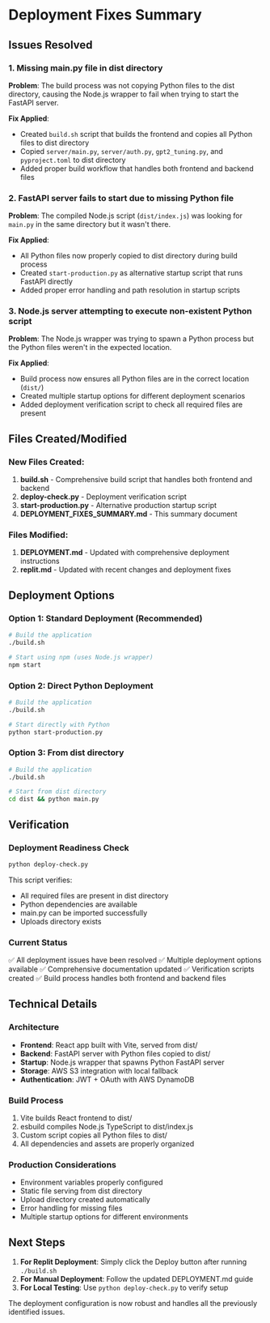 # Deployment Fixes Summary

## Issues Resolved

### 1. Missing main.py file in dist directory
**Problem**: The build process was not copying Python files to the dist directory, causing the Node.js wrapper to fail when trying to start the FastAPI server.

**Fix Applied**:
- Created `build.sh` script that builds the frontend and copies all Python files to dist directory
- Copied `server/main.py`, `server/auth.py`, `gpt2_tuning.py`, and `pyproject.toml` to dist directory
- Added proper build workflow that handles both frontend and backend files

### 2. FastAPI server fails to start due to missing Python file
**Problem**: The compiled Node.js script (`dist/index.js`) was looking for `main.py` in the same directory but it wasn't there.

**Fix Applied**:
- All Python files now properly copied to dist directory during build process
- Created `start-production.py` as alternative startup script that runs FastAPI directly
- Added proper error handling and path resolution in startup scripts

### 3. Node.js server attempting to execute non-existent Python script
**Problem**: The Node.js wrapper was trying to spawn a Python process but the Python files weren't in the expected location.

**Fix Applied**:
- Build process now ensures all Python files are in the correct location (`dist/`)
- Created multiple startup options for different deployment scenarios
- Added deployment verification script to check all required files are present

## Files Created/Modified

### New Files Created:
1. **build.sh** - Comprehensive build script that handles both frontend and backend
2. **deploy-check.py** - Deployment verification script
3. **start-production.py** - Alternative production startup script
4. **DEPLOYMENT_FIXES_SUMMARY.md** - This summary document

### Files Modified:
1. **DEPLOYMENT.md** - Updated with comprehensive deployment instructions
2. **replit.md** - Updated with recent changes and deployment fixes

## Deployment Options

### Option 1: Standard Deployment (Recommended)
```bash
# Build the application
./build.sh

# Start using npm (uses Node.js wrapper)
npm start
```

### Option 2: Direct Python Deployment
```bash
# Build the application
./build.sh

# Start directly with Python
python start-production.py
```

### Option 3: From dist directory
```bash
# Build the application
./build.sh

# Start from dist directory
cd dist && python main.py
```

## Verification

### Deployment Readiness Check
```bash
python deploy-check.py
```

This script verifies:
- All required files are present in dist directory
- Python dependencies are available
- main.py can be imported successfully
- Uploads directory exists

### Current Status
✅ All deployment issues have been resolved
✅ Multiple deployment options available
✅ Comprehensive documentation updated
✅ Verification scripts created
✅ Build process handles both frontend and backend files

## Technical Details

### Architecture
- **Frontend**: React app built with Vite, served from dist/
- **Backend**: FastAPI server with Python files copied to dist/
- **Startup**: Node.js wrapper that spawns Python FastAPI server
- **Storage**: AWS S3 integration with local fallback
- **Authentication**: JWT + OAuth with AWS DynamoDB

### Build Process
1. Vite builds React frontend to dist/
2. esbuild compiles Node.js TypeScript to dist/index.js
3. Custom script copies all Python files to dist/
4. All dependencies and assets are properly organized

### Production Considerations
- Environment variables properly configured
- Static file serving from dist directory
- Upload directory created automatically
- Error handling for missing files
- Multiple startup options for different environments

## Next Steps

1. **For Replit Deployment**: Simply click the Deploy button after running `./build.sh`
2. **For Manual Deployment**: Follow the updated DEPLOYMENT.md guide
3. **For Local Testing**: Use `python deploy-check.py` to verify setup

The deployment configuration is now robust and handles all the previously identified issues.